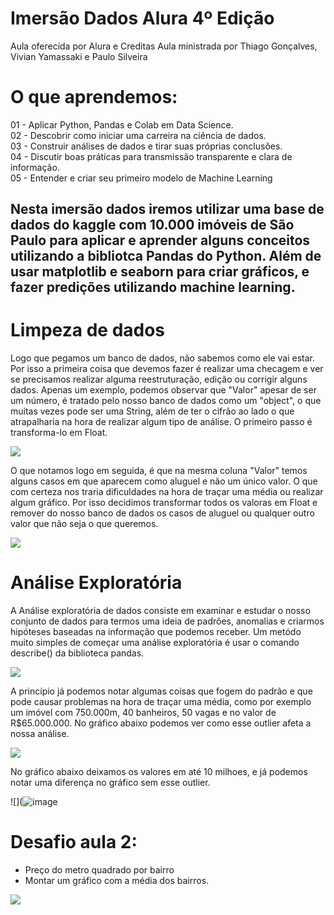 # **Imersão Dados Alura 4º Edição**
Aula oferecida por Alura e Creditas
 Aula ministrada por Thiago Gonçalves, Vivian Yamassaki e Paulo Silveira

# O que aprendemos:
01 - Aplicar Python, Pandas e Colab em Data Science.
<br>02 - Descobrir como iniciar uma carreira na ciência de dados.</br>
03 - Construir análises de dados e tirar suas próprias conclusões.
<br>04 - Discutir boas práticas para transmissão transparente e clara de informação.</br>
05 - Entender e criar seu primeiro modelo de Machine Learning

## Nesta imersão dados iremos utilizar uma base de dados do kaggle com 10.000 imóveis de São Paulo para aplicar e aprender alguns conceitos utilizando a bibliotca Pandas do Python. Além de usar matplotlib e seaborn para criar gráficos, e fazer predições utilizando machine learning.

# Limpeza de dados
Logo que pegamos um banco de dados, não sabemos como ele vai estar. Por isso a primeira coisa que devemos fazer é realizar uma checagem e ver se precisamos realizar alguma reestruturação, edição ou corrigir alguns dados.
Apenas um exemplo, podemos observar que "Valor" apesar de ser um número, é tratado pelo nosso banco de dados como um "object", o que muitas vezes pode ser uma String, além de ter o cifrão ao lado o que atrapalharia na hora de realizar algum tipo de análise. O primeiro passo é transforma-lo em Float.

![](https://i.imgur.com/TSTDyKU.png)

O que notamos logo em seguida, é que na mesma coluna "Valor" temos alguns casos em que aparecem como aluguel e não um único valor. O que com certeza nos traria dificuldades na hora de traçar uma média ou realizar algum gráfico. Por isso decidimos transformar todos os valoras em Float e remover do nosso banco de dados os casos de aluguel ou qualquer outro valor que não seja o que queremos.

![](https://i.imgur.com/AI1gp8p.png)

# Análise Exploratória
A Análise exploratória de dados consiste em examinar e estudar o nosso conjunto de dados para termos uma ideia de padrões, anomalias e criarmos hipóteses baseadas na informação que podemos receber. Um metódo muito simples de começar uma análise exploratória é usar o comando describe() da biblioteca pandas.

![](https://i.imgur.com/utDKlWA.png)

A princípio já podemos notar algumas coisas que fogem do padrão e que pode causar problemas na hora de traçar uma média, como por exemplo um imóvel com 750.000m, 40 banheiros, 50 vagas e no valor de R$65.000.000. No gráfico abaixo podemos ver como esse outlier afeta a nossa análise.

![](https://i.imgur.com/jzO2rAC.png)

No gráfico abaixo deixamos os valores em até 10 milhoes, e já podemos notar uma diferença no gráfico sem esse outlier.

![](![image](https://user-images.githubusercontent.com/58271736/195182585-43d57136-5022-43d5-8f2d-d7c27db32eb0.png)

# Desafio aula 2:
- Preço do metro quadrado por bairro
- Montar um gráfico com a média dos bairros.

![](https://i.imgur.com/iGqqsVY.png)

